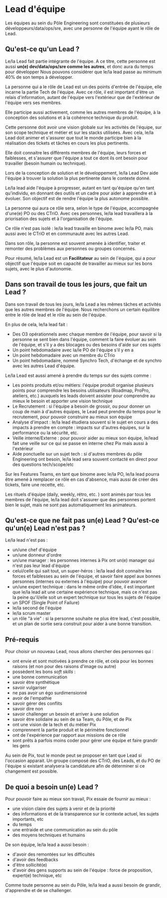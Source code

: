 # Lead d'équipe

Les équipes au sein du Pôle Engineering sont constituées de plusieurs développeurs/data/ops/sre, avec une personne de l'équipe ayant le rôle de Lead.

## Qu'est-ce qu'un Lead ? 

Le/la Lead fait partie intégrante de l'équipe. 
A ce titre, cette personne est aussi **un(e) dev/data/ops/sre comme les autres**, et donc aura du temps pour développer 
Nous pouvons considérer que le/la lead passe au minimum 40% de son temps à développer.

La personne qui a le rôle de Lead est un des points d'entrée de l'équipe, elle incarne la partie Tech de l'équipe. Avec ce rôle, il est important d'être un relais d'information, autant de l'équipe vers l'extérieur que de l'extérieur de l'équipe vers ses membres.

Elle participe aussi activement, comme les autres membres de l'équipe, à la conception des solutions et à la cohérence technique du produit.

Cette personne doit avoir une vision globale sur les activités de l'équipe, sur son scope technique et métier et sur les stacks utilisées. Avec cela, le/la Lead doit animer et s'assurer que tout le monde participe bien à la réalisation des tickets et tâches en cours les plus pertinents.

Elle doit connaitre les différents membres de l'équipe, leurs forces et faiblesses, et s'assurer que l'équipe a tout ce dont ils ont besoin pour travailler (besoin humain ou technique).

Lors de la conception de solution et le développement, le/la Lead Dev aide l'équipe à trouver la solution la plus pertinente dans le contexte donné. 

Le/la lead aide l'équipe à progresser, autant en tant qu'équipe qu'en tant qu'individu, en donnant des outils et un cadre pour aider à apprendre et à évoluer. Son objectif est de rendre l'équipe la plus autonome possible.

La personne qui aura ce rôle sera, selon le type de l'équipe, accompagnée d'une(e) PO ou des CTriO. Avec ces personnes, le/la lead travaillera à la priorisation des sujets et à l'organisation de l'équipe.

Ce rôle n'est pas isolé : le/la lead travaille en binome avec le/la PO, mais aussi avec le CTriO et en communauté avec les autres Lead.

Dans son rôle, la personne est souvent amenée à identifier, traiter et remonter des problèmes aux personnes ou groupes concernés.

Pour résumé, le/la Lead est un **Facilitateur** au sein de l'équipe, qui a pour objectif que l'équipe soit en capacité de travailler au mieux sur les bons sujets, avec le plus d'autonomie.

## Dans son travail de tous les jours, que fait un Lead ? 

Dans son travail de tous les jours, le/la Lead a les mêmes tâches et activités que les autres membres de l'équipe. Nous recherchons un certain équilibre entre le rôle de lead et le rôle au sein de l'équipe.

En plus de cela, le/la lead fait : 
- Des O3 opérationnels avec chaque membre de l'équipe, pour savoir si la personne se sent bien dans l'équipe, comment la faire évoluer au sein de l'équipe, et s'il y a des blocages ou des besoins d'aide sur ces sujets
- Un point hebdomadaire avec la/le PO de l'équipe s'il y en a 
- Un point hebdomadaire avec un membre du CTrio
- Un point hebdomadaire, nommé Synchro Tech, d'échange et de synchro avec les autres Lead d'équipe.  
  
Le/la Lead est aussi amené à prendre du temps sur des sujets comme : 
- Les points produits et/ou métiers: l'équipe produit organise plusieurs points pour comprendre les besoins utilisateurs (Roadmap, ProPro, ateliers, etc.) auxquels les leads doivent assister pour comprendre au mieux le besoin et apporter une vision technique
- Le Recrutement : si l'équipe a besoin de grossir, ou pour donner un coup de main à d'autres équipes, le Lead peut prendre du temps pour le recrutement, pour pouvoir construire au mieux son équipe
- Analyse d'impact : le/la lead étudiera souvent si le sujet en cours a des impacts à prendre en compte : impacts sur d'autres équipes, sur la performance ou la sécurité, etc.
- Veille interne/Externe : pour pouvoir aider au mieux son équipe, le/lead fait une veille sur ce qui se passe en interne chez Pix mais aussi à l'extérieur
- Aide ponctuelle sur un sujet tech : si d'autres membres du pôle Engineering ont besoin, le/la lead sera souvent contacté en direct pour des questions tech/scope/etc

Sur les Features Teams, en tant que binome avec le/la PO, le/la lead pourra être amené à remplacer ce rôle en cas d'absence, mais aussi de créer des tickets, faire une recette, etc.

Les rituels d'équipe (daily, weekly, rétro, etc. ) sont animés par tous les membres de l'équipe, le/la lead doit s'assurer que des personnes portent bien le sujet, mais ne sont pas automatiquement les animateurs.


## Qu'est-ce que ne fait pas un(e) Lead ? Qu'est-ce qu'un(e) Lead n'est pas ? 

Le/la lead n'est pas :

- un/une chef d'équipe
- un/une donneur d'ordre 
- un/une manager : les personnes internes à Pix ont un(e) manager qui n'est pas leur lead d'équipe
- celui/celle qui sait tout, un super-héros : le/la lead doit connaitre les forces et faiblesses au sein de l'équipe, et savoir faire appel aux bonnes personnes (internes ou externes à l'équipe) pour pouvoir avancer
- un/une expert technique : dans le même ordre d'idée, il est important que le/la lead ait une certaine expérience technique, mais ce n'est pas la peine qu'il/elle soit un expert technique sur tous les sujets de l'équipe
- un SPOF (Single Point of Failure)
- le/la second de l'équipe
- le/la scrum master
- un rôle "à vie" : si la personne souhaite ne plus être lead, c'est possible, et un plan de sortie sera construit pour aider à une bonne transition.


## Pré-requis

Pour choisir un nouveau Lead, nous allons chercher des personnes qui :

- ont envie et sont motivées à prendre ce rôle, et cela pour les bonnes raisons (et non pour des raisons d'image ou autre)
- possèdent les bons *soft skills* :
 - une bonne communication 
 - savoir être synthétique
 - savoir vulgariser
 - ne pas avoir un égo surdimensionné
 - avoir de l'empathie
 - savoir gérer des conflits
 - savoir dire non
 - savoir challenger un besoin et arriver à une solution
 - savoir être solidaire au sein de sa Team, du Pôle, et de Pix
- ont une vision de la tech et du métier Pix
- comprennent la partie produit et le périmètre fonctionnel
- ont de l'expérience par rapport aux missions de ce rôle 
- sont prêts à parfois moins coder pour gérer une équipe et faire grandir les gens

Au sein de Pix, tout le monde peut se proposer en tant que Lead si l'occasion apparait. Un groupe composé des CTriO, des Leads, et du PO de l'équipe si existant analysera la candidature afin de déterminer si ce changement est possible.

## De quoi a besoin un(e) Lead ? 

Pour pouvoir faire au mieux son travail, Pix essaie de fournir au mieux :

- une vision claire des sujets à venir et de la priorité
- des informations et de la transparence sur le contexte actuel, les sujets importants, etc
- du temps
- une entraide et une communication au sein du pôle
- des moyens techniques et humains

De son équipe, le/la lead a aussi besoin :

- d'avoir des remontées sur les difficultés
- d'avoir des feedbacks
- d'être sollicité(e)
- d'avoir des gens supports au sein de l'équipe : force de proposition, expert(e) technique, etc

Comme toute personne au sein du Pôle, le/la lead a aussi besoin de grandir, d'apprendre et de se challenger.

